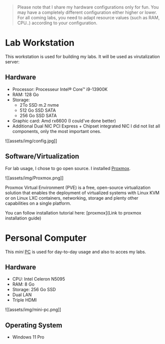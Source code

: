 
> Please note that I share my hardware configurations only for fun. You may have a completely different configuration either higher or lower.
> For all coming labs, you need to adapt resource values (such as RAM, CPU..) according to your configuration.

# Lab Workstation
This workstation is used for building my labs. It will be used as virutalization server:
## Hardware

- Processor:  Processeur Intel® Core™ i9-13900K
- RAM: 128 Go
- Storage: 
	- 2To SSD m.2 nvme
	- 512 Go SSD SATA
	- 256 Go SSD SATA
- Graphic card: Amd rx6600 (I could've done better)
- Additional Dual NIC PCI Express + Chipset integrated NIC
I did not list all components, only the most important ones.

![[assets/img/config.jpg]]

## Software/Virtualization
For lab usage, I chose to go open source. I installed [Proxmox](https://www.proxmox.com/en/proxmox-ve).

![[assets/img/Proxmox.png]]

Proxmox Virtual Environment (PVE) is a free, open-source virtualization solution that enables the deployment of virtualized systems with Linux KVM or on Linux LXC containers, networking, storage and plenty other capabilities on a single platform.

You can follow installation tutorial here: [proxmox](Link to proxmox installation guide)

# Personal Computer
This *mini* [PC](https://www.amazon.fr/dp/B0BLY1DR42?ref_=cm_sw_r_mwn_dp_F0983Q5VYCGN4KKF1TF6) is used for day-to-day usage and also to acces my labs.
## Hardware
- CPU: Intel Celeron N5095
- RAM: 8 Go
- Storage: 256 Go SSD
- Dual LAN
- Triple HDMI

![[assets/img/mini-pc.png]]

## Operating System
- Windows 11 Pro
